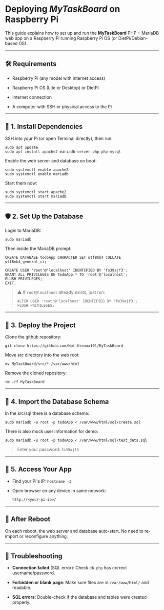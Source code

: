 Deploying *MyTaskBoard* on Raspberry Pi
============================================================

This guide explains how to set up and run the **MyTaskBoard** PHP + MariaDB web app on a Raspberry Pi running Raspberry Pi OS (or DietPi/Debian-based OS).

* * * * *

🛠️ Requirements
----------------

-   Raspberry Pi (any model with internet access)

-   Raspberry Pi OS (Lite or Desktop) or DietPi

-   Internet connection

-   A computer with SSH or physical access to the Pi

* * * * *

🧹 1. Install Dependencies
--------------------------

SSH into your Pi (or open Terminal directly), then run:

```
sudo apt update
sudo apt install apache2 mariadb-server php php-mysql 

```

Enable the web server and database on boot:

```
sudo systemctl enable apache2
sudo systemctl enable mariadb

```

Start them now:

```
sudo systemctl start apache2
sudo systemctl start mariadb

```

* * * * *

🛡️ 2. Set Up the Database
--------------------------

Login to MariaDB:

```
sudo mariadb

```

Then inside the MariaDB prompt:

```
CREATE DATABASE todoApp CHARACTER SET utf8mb4 COLLATE utf8mb4_general_ci;

CREATE USER 'root'@'localhost' IDENTIFIED BY 'fo39ajf3';
GRANT ALL PRIVILEGES ON todoApp.* TO 'root'@'localhost';
FLUSH PRIVILEGES;
EXIT;

```

> ⚠️ If `root@localhost` already exists, just run:
>
> ```
> ALTER USER 'root'@'localhost' IDENTIFIED BY 'fo39ajf3';
> FLUSH PRIVILEGES;
>
> ```

* * * * *

📂 3. Deploy the Project
------------------------
Clone the github repository:

```
git clone https://github.com/Not-Kronox101/MyTaskBoard

```

Move src directory into the web root:

```
mv MyTaskBoard/src/* /var/www/html

```

Remove the cloned repository:

```
rm -rf MyTaskBoard

```


* * * * *

📁 4. Import the Database Schema
--------------------------------

In the src/sql there is a database schema:

```
sudo mariadb -u root -p todoApp < /var/www/html/sql/create.sql

```

There is also mock user information for demo:

```
sudo mariadb -u root -p todoApp < /var/www/html/sql/test_data.sql

```

> Enter your password: `fo39ajf3`

* * * * *

🚀 5. Access Your App
---------------------

-   Find your Pi's IP: `hostname -I`

-   Open browser on any device in same network:

    ```
    http://<your-pi-ip>/

    ```

* * * * *

🔄 After Reboot
---------------

On each reboot, the web server and database auto-start. No need to re-import or reconfigure anything.

* * * * *

📌 Troubleshooting
------------------

-   **Connection failed** (SQL error): Check `db.php` has correct username/password.

-   **Forbidden or blank page**: Make sure files are in `/var/www/html/` and readable.

-   **SQL errors**: Double-check if the database and tables were created properly.